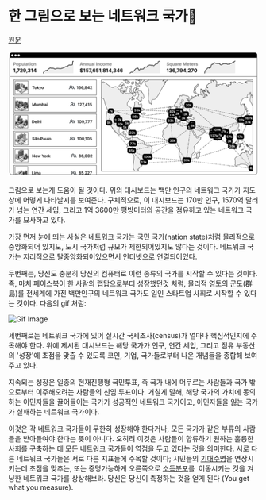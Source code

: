 # 한 그림으로 보는 네트워크 국가🔗

[원문](https://thenetworkstate.com/the-network-state-in-one-image)

![One Image](./images/oneimage.png)

그림으로 보는게 도움이 될 것이다. 위의 대시보드는 백만 인구의 네트워크 국가가 지도상에 어떻게 나타날지를 보여준다. 구체적으로, 이 대시보드는 170만 인구, 1570억 달러가 넘는 연간 세입, 그리고 1억 3600만 평방미터의 공간을 점유하고 있는 네트워크 국가를 묘사하고 있다.

가장 먼저 눈에 띄는 사실은 네트워크 국가는 국민 국가(nation state)처럼 물리적으로 중앙화되어 있지도, 도시 국가처럼 규모가 제한되어있지도 않다는 것이다. 네트워크 국가는 지리적으로 탈중앙화되어있으면서 인터넷으로 연결되어있다.

두번째는, 당신도 충분히 당신의 컴퓨터로 이런 종류의 국가를 시작할 수 있다는 것이다. 즉, 마치 페이스북이 한 사람의 랩탑으로부터 성장했던것 처럼, 물리적 영토의 군도(群島)를 전세계에 가진 백만인구의 네트워크 국가도 일인 스타트업 사회로 시작할 수 있다는 것이다. 다음의 gif 처럼:

![Gif Image](./images/networkstate.gif)

세번째로는 네트워크 국가에 있어 실시간 국세조사(census)가 얼마나 핵심적인지에 주목해야 한다. 위에 제시된 대시보드는 해당 국가가 인구, 연간 세입, 그리고 점유 부동산의 '성장'에 초점을 맞출 수 있도록 코인, 기업, 국가들로부터 나온 개념들을 종합해 보여주고 있다.

지속되는 성장은 일종의 현재진행형 국민투표, 즉 국가 내에 머무르는 사람들과 국가 밖으로부터 이주해오려는 사람들의 신임 투표이다. 거칠게 말해, 해당 국가의 가치에 동의하는 이민자들을 끌어들이는 국가가 성공적인 네트워크 국가이고, 이민자들을 잃는 국가가 실패하는 네트워크 국가이다.

이것은 각 네트워크 국가들이 무한히 성장해야 한다거나, 모든 국가가 같은 부류의 사람들을 받아들여야 한다는 뜻이 아니다. 오히려 이것은 사람들이 합류하기 원하는 훌륭한 사회를 구축하는 데 모든 네트워크 국가들이 역점을 두고 있다는 것을 의미한다.
서로 다른 네트워크 국가들은 서로 다른 지표들에 주목할 것이다; 시민들의 [기대수명](https://twitter.com/balajis/status/1287395551487524864)을 연장시키는데 초점을 맞추는, 또는 증명가능하게 오른쪽으로 [소득분포](https://www.gapminder.org/fw/income-mountains/)를  이동시키는 것을 겨냥한 네트워크 국가를 상상해보라. 당신은 당신이 측정하는 것을 얻게 된다 (You get what you measure).